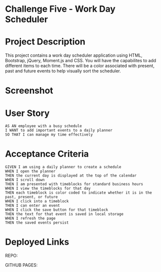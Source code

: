 # Challenge Five - Work Day Scheduler 

# Project Description 

This project contains a work day scheduler application using HTML, Bootstrap, jQuery, Moment.js and CSS. You will have the capabilites to add different items to each time. There will be a color associated with present, past and future events to help visually sort the scheduler.

# Screenshot



# User Story 

```
AS AN employee with a busy schedule
I WANT to add important events to a daily planner
SO THAT I can manage my time effectively
```

# Acceptance Criteria

```
GIVEN I am using a daily planner to create a schedule
WHEN I open the planner
THEN the current day is displayed at the top of the calendar
WHEN I scroll down
THEN I am presented with timeblocks for standard business hours
WHEN I view the timeblocks for that day
THEN each timeblock is color coded to indicate whether it is in the past, present, or future
WHEN I click into a timeblock
THEN I can enter an event
WHEN I click the save button for that timeblock
THEN the text for that event is saved in local storage
WHEN I refresh the page
THEN the saved events persist
```

# Deployed Links

REPO:

GITHUB PAGES: